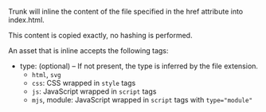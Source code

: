 Trunk will inline the content of the file specified in the href attribute into index.html. 

This content is copied exactly, no hashing is performed.

An asset that is inline accepts the following tags:
- type: (optional) – If not present, the type is inferred by the file extension.
    - `html`, `svg`
    - `css`: CSS wrapped in `style` tags
    - `js`: JavaScript wrapped in `script` tags
    - `mjs`, module: JavaScript wrapped in `script` tags with `type="module"`
